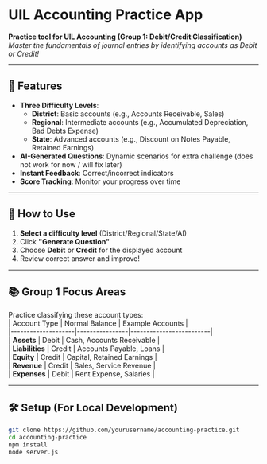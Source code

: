 # UIL Accounting Practice App
**Practice tool for UIL Accounting (Group 1: Debit/Credit Classification)**  
*Master the fundamentals of journal entries by identifying accounts as Debit or Credit!*

---

## 📌 Features
- **Three Difficulty Levels**:  
  - **District**: Basic accounts (e.g., Accounts Receivable, Sales)  
  - **Regional**: Intermediate accounts (e.g., Accumulated Depreciation, Bad Debts Expense)  
  - **State**: Advanced accounts (e.g., Discount on Notes Payable, Retained Earnings)  
- **AI-Generated Questions**: Dynamic scenarios for extra challenge (does not work for now / will fix later)
- **Instant Feedback**: Correct/incorrect indicators  
- **Score Tracking**: Monitor your progress over time  

---

## 🚀 How to Use
1. **Select a difficulty level** (District/Regional/State/AI)  
2. Click **"Generate Question"**  
3. Choose **Debit** or **Credit** for the displayed account  
4. Review correct answer and improve!  

---

## 📚 Group 1 Focus Areas
Practice classifying these account types:  
| Account Type       | Normal Balance | Example Accounts        |  
|--------------------|----------------|-------------------------|  
| **Assets**         | Debit          | Cash, Accounts Receivable |  
| **Liabilities**    | Credit         | Accounts Payable, Loans  |  
| **Equity**         | Credit         | Capital, Retained Earnings |  
| **Revenue**        | Credit         | Sales, Service Revenue   |  
| **Expenses**       | Debit          | Rent Expense, Salaries   |  

---

## 🛠 Setup (For Local Development)
```bash
git clone https://github.com/yourusername/accounting-practice.git
cd accounting-practice
npm install
node server.js
